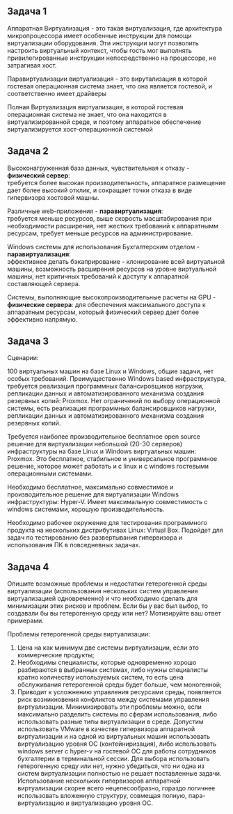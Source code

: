 ## Задача 1

Аппаратная Виртуализация - это такая виртуализация, где архитектура микропроцессора имеет особенные инструкции для помощи виртуализации оборудования. Эти инструкции могут позволить настроить виртуальный контекст, чтобы гость мог выполнять привилегированные инструкции непосредственно на процессоре, не затрагивая хост.  

Паравиртуализации виртуализация - это вирутализация в которой гостевая операционная система  знает, что она является гостевой, и соответственно имеет драйверы

Полная Виртуализация виртуализация, в которой гостевая операционная система не знает, что она находится в виртуализированной среде, и поэтому аппаратное обеспечение виртуализируется хост-операционной системой

## Задача 2

Высоконагруженная база данных, чувствительная к отказу - **физический сервер**:  
требуется более высокая производительность, аппаратное размещение дает более высокий отклик, и сокращает точки отказа в виде гипервизора хостовой машны.  
         
Различные web-приложения - **паравиртуализация**:  
требуется меньше ресурсов, выше скорость масштабирования при необходимости расширения, нет жестких требований к аппаратнымм ресурсам, требует меньше ресурсов на администрирование.

Windows системы для использования Бухгалтерским отделом - **паравиртуализация**:  
эффективнее делать бэкаприрование -  клонирование всей виртуальной машины, возможность расширения ресурсов на уровне виртуальной машины, нет критичных требований к доступу к аппаратной составляющей сервера.
        
Системы, выполняющие высокопроизводительные расчеты на GPU - **физические сервера**: 
для обеспечения максимального доступа к аппаратным ресурсам, который физический сервер дает более эффективно напрямую.  

## Задача 3  

Сценарии:

100 виртуальных машин на базе Linux и Windows, общие задачи, нет особых требований. Преимущественно Windows based инфраструктура, требуется реализация программных балансировщиков нагрузки, репликации данных и автоматизированного механизма создания резервных копий:
    Proxmox. Нет ограничений по выбору операционной системы, есть реализация программных балансировщиков нагрузки, репликации данных и автоматизированного механизма создания резервных копий.  
    
Требуется наиболее производительное бесплатное open source решение для виртуализации небольшой (20-30 серверов) инфраструктуры на базе Linux и Windows виртуальных машин:  
    Proxmox. Это бесплатное, стабильное и универсальное программное решение, которое может работать и с linux и с windows гостевыми операционными системами.
    
Необходимо бесплатное, максимально совместимое и производительное решение для виртуализации Windows инфраструктуры:
    Hyper-V. Имеет максимальную совместимость с windows системами, хорошую производительность.  
    
Необходимо рабочее окружение для тестирования программного продукта на нескольких дистрибутивах Linux:
    Virtual Box. Подойдет для задач по тестированию без развертывания гипервизора и использования ПК в повседневных задачах.

## Задача 4  

Опишите возможные проблемы и недостатки гетерогенной среды виртуализации (использования нескольких систем управления виртуализацией одновременно) и что необходимо сделать для минимизации этих рисков и проблем. Если бы у вас был выбор, то создавали бы вы гетерогенную среду или нет? Мотивируйте ваш ответ примерами.  

Проблемы гетерогенной среды виртуализации:
1. Цена на как минимум две системы виртуализации, если это коммерческие продукты;
2. Необходимы специалисты, которые одновременно хорошо разбираются в выбранных системах, либо нужны специалисты кратно количеству используемых систем, то есть цена обслуживания гетерогенной среды будет больше, чем моногенной;
3. Приводит к усложнению управления ресурсами среды, появляется риск возникновения конфликтов между системами управления виртуализации.
    Минимизировать эти проблемы можно, если максимально разделить системы по сферам использования, либо использовать разные типы виртуализации в среде. Допустим использовать VMware в качестве гипервизора аппаратной виртуализации и на одной из виртуальных машин использовать виртуализацию уровня ОС (контейниризация), либо использовать windows server с hyper-v на гостевой ОС для работы сотрудников бухгалтерии в терминальной сессии.
    Для выбора использовать гетерогенную среду или нет, нужно убедиться, что ни одна из систем виртуализации полностью не решает поставленные задачи. Использование нескольких гипервизоров аппаратной виртуализации скорее всего нецелесообразно, гораздо логичнее использовать вложенную структуру, совмещая полную, пара-виртуализацию и виртуализацию уровня ОС.

